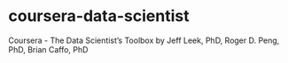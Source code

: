 # coursera-data-scientist
Coursera - The Data Scientist’s Toolbox by Jeff Leek, PhD, Roger D. Peng, PhD, Brian Caffo, PhD
